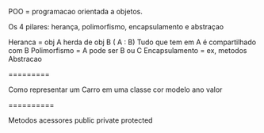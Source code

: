 POO = programacao orientada a objetos.

Os 4 pilares: herança, polimorfismo, encapsulamento e abstraçao

Heranca = obj A herda de obj B ( A : B) Tudo que tem em A é compartilhado com B
Polimorfismo = A pode ser B ou C
Encapsulamento = ex, metodos
Abstracao

=========

Como representar um Carro em uma classe
cor
modelo
ano 
valor

==========

Metodos acessores
public 
private 
protected
